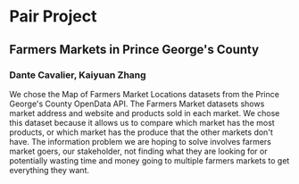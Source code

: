 # Pair Project
## Farmers Markets in Prince George's County
### Dante Cavalier, Kaiyuan Zhang
We chose the Map of Farmers Market Locations datasets from the Prince George's County OpenData API. The Farmers Market datasets shows market address and website and products sold in each market. We chose this dataset because it allows us to compare which market has the most products, or which market has the produce that the other markets don't have. The information problem we are hoping to solve involves farmers market goers, our stakeholder, not finding what they are looking for or potentially wasting time and money going to multiple farmers markets to get everything they want.
